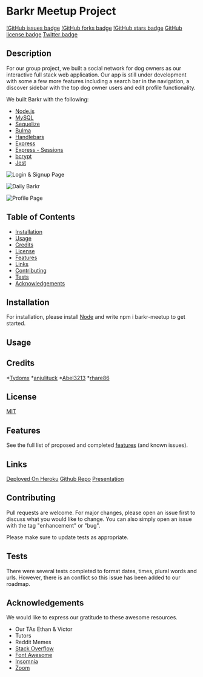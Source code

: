 # Barkr Meetup Project

[!GitHub issues badge](https://img.shields.io/github/issues/Tydomx/barkr-meetup)
[!GitHub forks badge](https://img.shields.io/github/forks/Tydomx/barkr-meetup)
[!GitHub stars badge](https://img.shields.io/github/stars/Tydomx/barkr-meetup)
[GitHub license badge](https://img.shields.io/github/license/Tydomx/barkr-meetup)
[Twitter badge](https://img.shields.io/twitter/url?url=https%3A%2F%2Fgithub.com%2FTydomx%2Fbarkr-meetup)

 
 ## Description

For our group project, we built a social network for dog owners as our interactive full stack web application. Our app is still under development with some a few more features including a search bar in the navigation, a discover sidebar with the top dog owner users and edit profile functionality.

We built Barkr with the following:
* [Node.js](https://nodejs.org/en/)
* [MySQL](https://www.mysql.com/)
* [Sequelize](https://sequelize.org/)
* [Bulma](https://bulma.io/) 
* [Handlebars](https://handlebarsjs.com/)
* [Express](https://expressjs.com/)
* [Express - Sessions](https://www.npmjs.com/package/express-session)
* [bcrypt](https://www.npmjs.com/package/bcryptjs)
* [Jest](https://jestjs.io/)
 

![Login & Signup Page](/images/login.png "Login & Signup Page")

![Daily Barkr](/images/.png "Daily Barkr — The Homepage")

![Profile Page](/images/profilename.png "My Profile")

 ## Table of Contents 
 
 - [Installation](#installation)
 - [Usage](#usage)
 - [Credits](#credits)
 - [License](#license)
 - [Features](#features)
 - [Links](#links)
 - [Contributing](#contributing)
 - [Tests](#tests)
 - [Acknowledgements](#acknowledgements)
 
 
 ## Installation

 For installation, please install [Node](https://nodejs.dev) and write npm i barkr-meetup to get started.
 
 ## Usage


 ## Credits

*[Tydomx](https://github.com/Tydomx)
*[anjulituck](https://github.com/anjulituck)
*[Abel3213](https://github.com/Abel3213)
*[rhare86](https://github.com/rhare86)

 ## License
 
[MIT](https://choosealicense.com/licenses/mit/)
 
 ## Features

 See the full list of proposed and completed [features](https://github.com/Tydomx/barkr-meetup/issues) (and known issues).

 ## Links

[Deployed On Heroku](https://barkr-meetup.herokuapp.com)
[Github Repo](https://github.com/Tydomx/barkr-meetup)
[Presentation](https://docs.google.com/presentation/d/1T1pB9th0iznImvRJMZI2yw61akT2MUZftVwS47kQ6K0/edit?usp=sharing)

 ## Contributing

Pull requests are welcome. For major changes, please open an issue first to discuss what you would like to change. You can also simply open an issue with the tag "enhancement" or "bug". 

Please make sure to update tests as appropriate.

 ## Tests

There were several tests completed to format dates, times, plural words and urls. However, there is an conflict so this issue has been added to our roadmap.
  
## Acknowledgements 

We would like to express our gratitude to these awesome resources. 
* Our TAs Ethan & Victor
* Tutors 
* Reddit Memes
* [Stack Overflow](https://stackoverflow.com/)
* [Font Awesome](https://fontawesome.com/)
* [Insomnia](https://insomnia.rest/)
* [Zoom](https://zoom.us/)

  